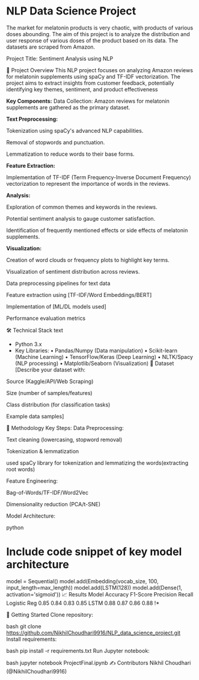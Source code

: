 # NLP Data Science Project
The market for melatonin products is very chaotic, with products of various doses abounding. The aim of this project is to analyze the distribution and user response of various doses of the product based on its data. The datasets are scraped from Amazon.

Project Title: Sentiment Analysis using NLP 

📌 Project Overview
This NLP project focuses on analyzing Amazon reviews for melatonin supplements using spaCy and TF-IDF vectorization. The project aims to extract insights from customer feedback, potentially identifying key themes, sentiment, and product effectiveness

**Key Components:**
Data Collection: Amazon reviews for melatonin supplements are gathered as the primary dataset.

**Text Preprocessing:**

Tokenization using spaCy's advanced NLP capabilities.

Removal of stopwords and punctuation.

Lemmatization to reduce words to their base forms.

**Feature Extraction:**

Implementation of TF-IDF (Term Frequency-Inverse Document Frequency) vectorization to represent the importance of words in the reviews.

**Analysis:**

Exploration of common themes and keywords in the reviews.

Potential sentiment analysis to gauge customer satisfaction.

Identification of frequently mentioned effects or side effects of melatonin supplements.

**Visualization:**

Creation of word clouds or frequency plots to highlight key terms.

Visualization of sentiment distribution across reviews.

Data preprocessing pipelines for text data

Feature extraction using [TF-IDF/Word Embeddings/BERT]

Implementation of [ML/DL models used]

Performance evaluation metrics

🛠️ Technical Stack
text
- Python 3.x
- Key Libraries: 
  • Pandas/Numpy (Data manipulation)
  • Scikit-learn (Machine Learning)
  • TensorFlow/Keras (Deep Learning)
  • NLTK/Spacy (NLP processing)
  • Matplotlib/Seaborn (Visualization)
📂 Dataset
[Describe your dataset with:

Source (Kaggle/API/Web Scraping)

Size (number of samples/features)

Class distribution (for classification tasks)

Example data samples]

🧠 Methodology
Key Steps:
Data Preprocessing:

Text cleaning (lowercasing, stopword removal)

Tokenization & lemmatization

used spaCy library for tokenization and lemmatizing the words(extracting root words)

Feature Engineering:

Bag-of-Words/TF-IDF/Word2Vec

Dimensionality reduction (PCA/t-SNE)

Model Architecture:

python
# Include code snippet of key model architecture
model = Sequential()
model.add(Embedding(vocab_size, 100, input_length=max_length))
model.add(LSTM(128))
model.add(Dense(1, activation='sigmoid'))
📈 Results
              Model	Accuracy	F1-Score	Precision	Recall
Logistic Reg	    0.85	        0.84	    0.83	   0.85
LSTM	            0.88	        0.87	    0.86	   0.88
!*

🚀 Getting Started
Clone repository:

bash
git clone https://github.com/NikhilChoudhari9916/NLP_data_science_project.git
Install requirements:

bash
pip install -r requirements.txt
Run Jupyter notebook:

bash
jupyter notebook ProjectFinal.ipynb
✍️ Contributors
Nikhil Choudhari (@NikhilChoudhari9916)
